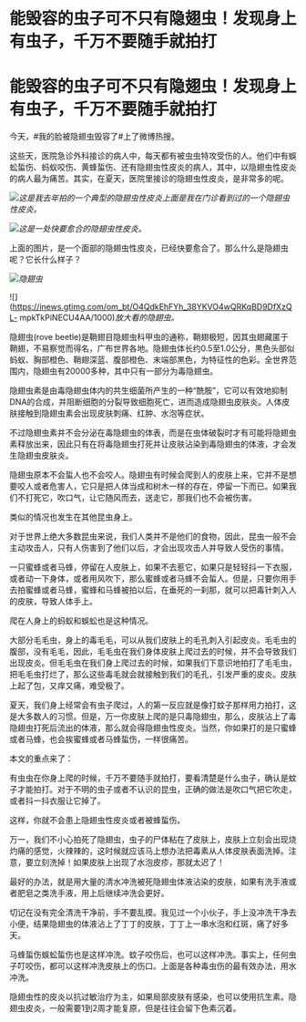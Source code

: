 # 能毁容的虫子可不只有隐翅虫！发现身上有虫子，千万不要随手就拍打

# 能毁容的虫子可不只有隐翅虫！发现身上有虫子，千万不要随手就拍打

今天，#我的脸被隐翅虫毁容了#上了微博热搜。

这些天，医院急诊外科接诊的病人中，每天都有被虫虫特攻受伤的人。他们中有蜈蚣蜇伤、蚂蚁咬伤、黄蜂蜇伤、还有隐翅虫性皮炎的病人，其中，以隐翅虫性皮炎的病人最为痛苦。其实，在夏天，医院里接诊的隐翅虫性皮炎，是非常多的呢。

![](https://inews.gtimg.com/om_bt/O8-H7ek2uJCwFrI7EdBtgIUih0Aotst_4gNoIZ3WUGo9gAA/1000)_这是我去年拍的一个典型的隐翅虫性皮炎上面是我在门诊看到过的一个隐翅虫性皮炎。_

![](https://inews.gtimg.com/om_bt/O6QceHE5TqdJ49h4xkPromI4Lm0i_DtvgBLlqHk5yHUqMAA/1000)_这是一处快要愈合的隐翅虫性皮炎。_

上面的图片，是一个面部的隐翅虫性皮炎，已经快要愈合了。那么什么是隐翅虫呢？它长什么样子？

![](https://inews.gtimg.com/om_bt/OJ1neLPr4o1CjRTpvODHm_JC4rKRaEz1sGNxNSMwH8Eb0AA/1000)_隐翅虫_

![](https://inews.gtimg.com/om_bt/O4QdkEhFYh_38YKVO4wQRKqBD9DfXzQL-
mpkTkPiNECU4AA/1000)_放大看的隐翅虫。_

隐翅虫(rove
beetle)是鞘翅目隐翅虫科甲虫的通称，鞘翅极短，因其虫翅藏匿于鞘翅，不易察觉而得名，广布世界各地。隐翅虫体长约0.5至1.0公分，黒色头部似蚂蚁、胸部橙色、鞘翅深蓝、腹部橙色、末端部黒色，为特征性的色彩。全世界范围内，隐翅虫有20000多种，其中只有一部分为毒隐翅虫。

隐翅虫素是由毒隐翅虫体内的共生细菌所产生的一种“酰胺”，它可以有效地抑制DNA的合成，并阻断细胞的分裂导致细胞死亡，进而造成隐翅虫皮肤炎。人体皮肤接触到隐翅虫素会出现皮肤刺痛、红肿、水泡等症状。

不过隐翅虫素并不会分泌在毒隐翅虫的体表，而是在虫体破裂时才有可能将隐翅虫素释放出来，因此只有在将毒隐翅虫打死并让皮肤沾染到毒隐翅虫的体液，才会发生隐翅虫皮肤炎。

隐翅虫原本不会蜇人也不会咬人。隐翅虫有时候会爬到人的皮肤上来，它并不是想要咬人或者危害人，它只是把人体当成和树木一样的存在，停留一下而已。如果我们不打死它，吹口气，让它随风而去，送走它，那我们也不会被伤害。

类似的情况也发生在其他昆虫身上。

对于世界上绝大多数昆虫来说，我们人类并不是他们的食物，因此，昆虫一般不会主动攻击人，只有人伤害到了他们以后，才会出现攻击人并导致人受伤的事情。

一只蜜蜂或者马蜂，停留在人皮肤上，如果不去惹它，如果只是轻轻抖一下衣服，或者动一下身体，或者用风吹下，那么蜜蜂或者马蜂不会蜇人。但是，只要你用手去拍蜜蜂或者马蜂，蜜蜂和马蜂被拍以后，在垂死的一刹那，就可以把毒针刺入人的皮肤，导致人体手上。

爬在人身上的蚂蚁和蜈蚣也是这种情况。

大部分毛毛虫，身上的毒毛毛，可以从我们皮肤上的毛孔刺入引起皮炎。毛毛虫的腹部，没有毛毛，因此，毛毛虫在我们身体皮肤上爬过去的时候，并不会导致我们出现皮炎。但毛毛虫在我们身上爬过去的时候，如果我们下意识地拍打了毛毛虫，把毛毛虫打烂了，那么这些毒毛就会就接触到我们的毛孔，引发严重的皮炎。皮肤上起了包，又痒又痛，难受极了。

夏天，我们身上经常会有虫子爬过，人的第一反应就是像打蚊子那样用力拍打，这是大多数人的习惯。但是，万一你皮肤上爬的是只毒隐翅虫，那么，皮肤沾上了毒隐翅虫打死后流出的体液，那么就会得隐翅虫性皮炎。当然，你如果打的是只蜜蜂或者马蜂，也会挨蜜蜂或者马蜂蜇伤，一样很痛苦。

本文的重点来了：

有虫虫在你身上爬的时候，千万不要随手就拍打，要看清楚是什么虫子，确认是蚊子才能拍打。对于不明的虫子或者不认识的昆虫，正确的做法是吹口气把它吹走，或者抖一抖衣服让它掉了。

这样，你就不会患上隐翅虫性皮炎或者被蜂蜇伤。

万一，我们不小心拍死了隐翅虫，虫子的尸体粘在了皮肤上，皮肤上立刻会出现烧灼痛的感觉，火辣辣的，这时候就应该马上想办法把毒素从人体皮肤表面洗掉。注意，要立刻洗掉！如果皮肤上出现了水泡皮疹，那就太迟了！

最好的办法，就是用大量的清水冲洗被死隐翅虫体液沾染的皮肤，如果有洗手液或者肥皂之类洗手液，用上后继续冲洗会更好。

切记在没有完全清洗干净前，手不要乱摸。我见过一个小伙子，手上没冲洗干净去小便，结果隐翅虫的体液沾上了丁丁的皮肤，丁丁上一串水泡和红斑，痛了好多天。

马蜂蜇伤蜈蚣蜇伤也是这样冲洗。蚊子咬伤后，也可以这样冲洗。事实上，任何虫子叮咬伤，都可以这样冲洗皮肤上的伤口。上面是各种毒虫伤的最有效办法，用水冲洗。

隐翅虫性的皮炎以抗过敏治疗为主，如果局部皮肤有感染，也可以使用抗生素。隐翅虫皮炎，一般需要1到2周才能复原，但是往往会留下色素沉着。

